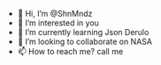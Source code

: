- 👋 Hi, I’m @ShnMndz
- 👀 I’m interested in you
- 🌱 I’m currently learning Json Derulo
- 💞️ I’m looking to collaborate on NASA
- 📫 How to reach me? call me 

<!---
ShnMndz/ShnMndz is a ✨ special ✨ repository because its `README.md` (this file) appears on your GitHub profile.
You can click the Preview link to take a look at your changes.
--->
